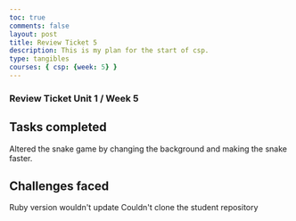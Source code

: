 ```yaml
---
toc: true
comments: false
layout: post
title: Review Ticket 5
description: This is my plan for the start of csp.
type: tangibles
courses: { csp: {week: 5} }
---
```



### Review Ticket Unit 1 / Week 5
## Tasks completed
Altered the snake game by changing the background and making the snake faster. 

## Challenges faced
Ruby version wouldn't update
Couldn't clone the student repository
